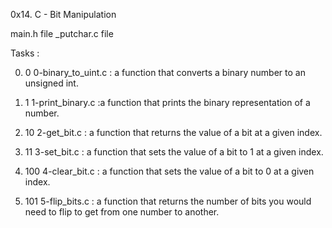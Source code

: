 0x14. C - Bit Manipulation
 
main.h file 
_putchar.c file 

Tasks :

0. 0
0-binary_to_uint.c : a function that converts a binary number to an unsigned int.

1. 1
1-print_binary.c :a function that prints the binary representation of a number.

2. 10
2-get_bit.c : a function that returns the value of a bit at a given index.

3. 11
3-set_bit.c : a function that sets the value of a bit to 1 at a given index.

4. 100
4-clear_bit.c : a function that sets the value of a bit to 0 at a given index.

5. 101
5-flip_bits.c : a function that returns the number of bits you would need to flip to get from one number to another.
